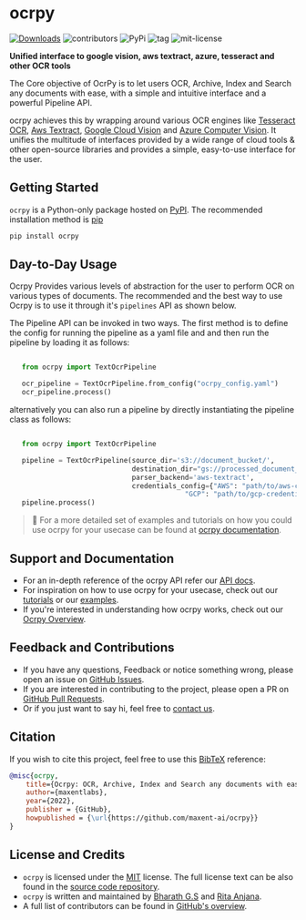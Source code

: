 # ocrpy

[![Downloads](https://static.pepy.tech/personalized-badge/ocrpy?period=total&units=abbreviation&left_color=black&right_color=blue&left_text=Downloads)](https://pepy.tech/project/ocrpy)
![contributors](https://img.shields.io/github/contributors/maxent-ai/ocrpy?color=blue)
![PyPi](https://img.shields.io/pypi/v/ocrpy?color=blue)
![tag](https://img.shields.io/github/v/tag/maxent-ai/ocrpy)
![mit-license](https://img.shields.io/github/license/maxent-ai/ocrpy?color=blue)

__Unified interface to google vision, aws textract, azure, tesseract and other OCR tools__

The Core objective of OcrPy is to let users OCR, Archive, Index and Search any documents with ease,
with a simple and intuitive interface and a powerful Pipeline API.

ocrpy achieves this by wrapping around various OCR engines like [Tesseract OCR](https://tesseract-ocr.github.io/), [Aws Textract](https://aws.amazon.com/textract/), [Google Cloud Vision](https://cloud.google.com/vision/docs/ocr) and [Azure Computer Vision](https://azure.microsoft.com/en-in/services/cognitive-services/computer-vision/#features). It unifies the multitude of interfaces provided by a wide range of cloud tools & other open-source libraries and provides a simple, easy-to-use interface for the user.

## Getting Started

`ocrpy` is a Python-only package hosted on [PyPI](https://pypi.org/project/ocrpy/).
The recommended installation method is [pip](https://pip.pypa.io/en/stable/)

```bash
pip install ocrpy
```

## Day-to-Day Usage

Ocrpy Provides various levels of abstraction for the user to perform OCR on various types of documents. 
The recommended and the best way to use Ocrpy is to use it through it's `pipelines` API as shown below.

The Pipeline API can be invoked in two ways. The first method is to define the config for running the 
pipeline as a yaml file and and then run the pipeline by loading it as follows: 

```python

   from ocrpy import TextOcrPipeline

   ocr_pipeline = TextOcrPipeline.from_config("ocrpy_config.yaml")
   ocr_pipeline.process()
```

alternatively you can also run a pipeline by directly instantiating the pipeline class as follows:

```python

   from ocrpy import TextOcrPipeline

   pipeline = TextOcrPipeline(source_dir='s3://document_bucket/', 
                              destination_dir="gs://processed_document_bucket/outputs/", 
                              parser_backend='aws-textract', 
                              credentials_config={"AWS": "path/to/aws-credentials.env/file", 
                                           "GCP": "path/to/gcp-credentials.json/file"})
   pipeline.process()
```

> :memo: For a more detailed set of examples and tutorials on how you could use ocrpy for your usecase can be found at [ocrpy documentation](https://maxentlabs.com/ocrpy/).

## Support and Documentation

* For an in-depth reference of the ocrpy API refer our [API docs](https://maxentlabs.com/ocrpy/api-reference.html).
* For inspiration on how to use ocrpy for your usecase, check out our [tutorials](https://maxentlabs.com/ocrpy/tutorials.html) or our [examples](https://maxentlabs.com/ocrpy/examples.html).
* If you're interested in understanding how ocrpy works, check out our [Ocrpy Overview](https://maxentlabs.com/ocrpy/system-design.html).

## Feedback and Contributions

* If you have any questions, Feedback or notice something wrong, please open an issue on [GitHub Issues](https://github.com/maxent-ai/ocrpy/issues/).
* If you are interested in contributing to the project, please open a PR on [GitHub Pull Requests](https://github.com/maxent-ai/ocrpy/pulls).
* Or if you just want to say hi, feel free to [contact us](https://maxentlabs.com).

## Citation

If you wish to cite this project, feel free to use this [BibTeX](http://www.bibtex.org/) reference:

```bibtex
@misc{ocrpy,
    title={Ocrpy: OCR, Archive, Index and Search any documents with ease},
    author={maxentlabs},
    year={2022},
    publisher = {GitHub},
    howpublished = {\url{https://github.com/maxent-ai/ocrpy}}
}
```

## License and Credits

* `ocrpy` is licensed under the [MIT](https://choosealicense.com/licenses/mit/) license.
The full license text can be also found in the [source code repository](https://github.com/maxent-ai/ocrpy/blob/main/LICENSE).
* `ocrpy` is written and maintained by [Bharath G.S](https://github.com/bharathgs) and [Rita Anjana](https://github.com/AnjanaRita).
* A full list of contributors can be found in [GitHub's overview](https://github.com/maxent-ai/ocrpy/graphs/contributors).
